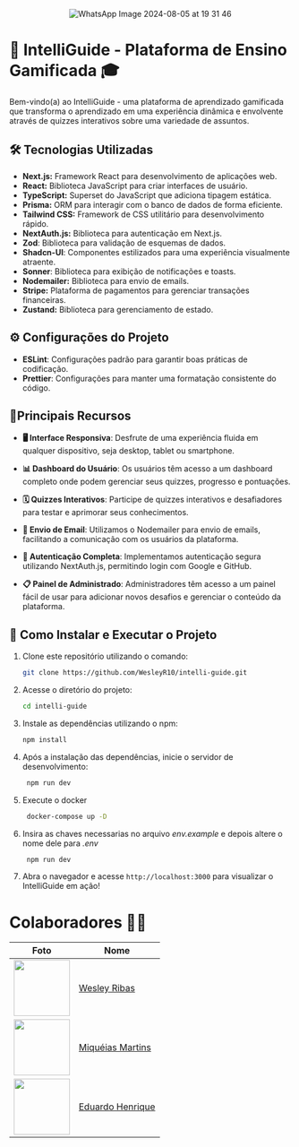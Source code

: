 
<div align="center">

![WhatsApp Image 2024-08-05 at 19 31 46](https://github.com/user-attachments/assets/c6634418-f61d-4354-85ac-6f695d715ff9)

</div>

# 🚀 IntelliGuide - Plataforma de Ensino Gamificada 🎓

Bem-vindo(a) ao IntelliGuide - uma plataforma de aprendizado gamificada que transforma o aprendizado em uma experiência dinâmica e envolvente através de quizzes interativos sobre uma variedade de assuntos.

## 🛠️ Tecnologias Utilizadas

- **Next.js:** Framework React para desenvolvimento de aplicações web.
- **React:** Biblioteca JavaScript para criar interfaces de usuário.
- **TypeScript:** Superset do JavaScript que adiciona tipagem estática.
- **Prisma:** ORM para interagir com o banco de dados de forma eficiente.
- **Tailwind CSS:** Framework de CSS utilitário para desenvolvimento rápido.
- **NextAuth.js:** Biblioteca para autenticação em Next.js.
- **Zod**: Biblioteca para validação de esquemas de dados.
- **Shadcn-UI**: Componentes estilizados para uma experiência visualmente atraente.
- **Sonner**: Biblioteca para exibição de notificações e toasts.
- **Nodemailer:** Biblioteca para envio de emails.
- **Stripe:** Plataforma de pagamentos para gerenciar transações financeiras.
- **Zustand:** Biblioteca para gerenciamento de estado.

## ⚙️ Configurações do Projeto

- **ESLint**: Configurações padrão para garantir boas práticas de codificação.
- **Prettier**: Configurações para manter uma formatação consistente do código.

## 🤟Principais Recursos

- **🖥️ Interface Responsiva**: Desfrute de uma experiência fluida em qualquer dispositivo, seja desktop, tablet ou smartphone.

- **📊 Dashboard do Usuário**: Os usuários têm acesso a um dashboard completo onde podem gerenciar seus quizzes, progresso e pontuações.

- **🗓️ Quizzes Interativos**: Participe de quizzes interativos e desafiadores para testar e aprimorar seus conhecimentos.

- **📧 Envio de Email**: Utilizamos o Nodemailer para envio de emails, facilitando a comunicação com os usuários da plataforma.

- **🔐 Autenticação Completa**: Implementamos autenticação segura utilizando NextAuth.js, permitindo login com Google e GitHub.

- **📋 Painel de Administrado**: Administradores têm acesso a um painel fácil de usar para adicionar novos desafios e gerenciar o conteúdo da plataforma.


## 🚀 Como Instalar e Executar o Projeto
1. Clone este repositório utilizando o comando:
    ```bash
   git clone https://github.com/WesleyR10/intelli-guide.git
2. Acesse o diretório do projeto:
   ```bash
   cd intelli-guide
3. Instale as dependências utilizando o npm:
   ```bash
   npm install
4. Após a instalação das dependências, inicie o servidor de desenvolvimento:
   ```bash
    npm run dev
5. Execute o docker
   ```bash
    docker-compose up -D
6. Insira as chaves necessarias no arquivo *env.example* e depois altere o nome dele para *.env*
   ```bash
    npm run dev
7. Abra o navegador e acesse `http://localhost:3000` para visualizar o IntelliGuide  em ação!

# Colaboradores 🤝🤝

| Foto                                                       | Nome                                                 |
| ---------------------------------------------------------- | ---------------------------------------------------- |
| <img src="https://github.com/WesleyR10.png" width="100"> | [Wesley Ribas](https://github.com/WesleyR10) |
| <img src="https://github.com/miqueiasmartinsf.png" width="100"> | [Miquéias Martins](https://github.com/miqueiasmartinsf) |
| <img src="https://github.com/Edu-hsf.png" width="100"> | [Eduardo Henrique](https://github.com/Edu-hsf) |
